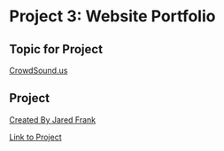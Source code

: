# Project 3: Website Portfolio
## Topic for Project
[CrowdSound.us](http://www.crowdsound.us/)

## Project
 [Created By Jared Frank](https://github.com/jfrank1120)
 
 [Link to Project](https://pitt-cdm.github.io/website--jfrank1120/)

